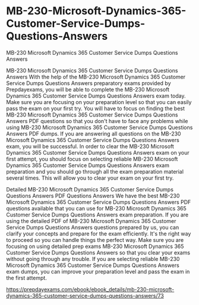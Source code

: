 # MB-230-Microsoft-Dynamics-365-Customer-Service-Dumps-Questions-Answers
MB-230 Microsoft Dynamics 365 Customer Service Dumps Questions Answers


MB-230 Microsoft Dynamics 365 Customer Service Dumps Questions Answers
With the help of the MB-230 Microsoft Dynamics 365 Customer Service Dumps Questions Answers preparatory exams provided by Prepdayexams, you will be able to complete the MB-230 Microsoft Dynamics 365 Customer Service Dumps Questions Answers exam today. Make sure you are focusing on your preparation level so that you can easily pass the exam on your first try. You will have to focus on finding the best MB-230 Microsoft Dynamics 365 Customer Service Dumps Questions Answers PDF questions so that you don't have to face any problems while using MB-230 Microsoft Dynamics 365 Customer Service Dumps Questions Answers PDF dumps. If you are answering all questions on the MB-230 Microsoft Dynamics 365 Customer Service Dumps Questions Answers exam, you will be successful. In order to clear the MB-230 Microsoft Dynamics 365 Customer Service Dumps Questions Answers exam on your first attempt, you should focus on selecting reliable MB-230 Microsoft Dynamics 365 Customer Service Dumps Questions Answers exam preparation and you should go through all the exam preparation material several times. This will allow you to clear your exam on your first try.

Detailed MB-230 Microsoft Dynamics 365 Customer Service Dumps Questions Answers PDF Questions Answers
We have the best MB-230 Microsoft Dynamics 365 Customer Service Dumps Questions Answers PDF questions available that you can use for MB-230 Microsoft Dynamics 365 Customer Service Dumps Questions Answers exam preparation. If you are using the detailed PDF of MB-230 Microsoft Dynamics 365 Customer Service Dumps Questions Answers questions prepared by us, you can clarify your concepts and prepare for the exam efficiently. It's the right way to proceed so you can handle things the perfect way. Make sure you are focusing on using detailed prep exams MB-230 Microsoft Dynamics 365 Customer Service Dumps Questions Answers so that you clear your exams without going through any trouble. If you are selecting reliable MB-230 Microsoft Dynamics 365 Customer Service Dumps Questions Answers exam dumps, you can improve your preparation level and pass the exam in the first attempt.

https://prepdayexams.com/ebook/ebook_details/mb-230-microsoft-dynamics-365-customer-service-dumps-questions-answers/73
